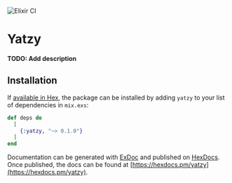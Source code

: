 ![Elixir CI](https://github.com/idabmat/yatzy/workflows/Elixir%20CI/badge.svg)
# Yatzy

**TODO: Add description**

## Installation

If [available in Hex](https://hex.pm/docs/publish), the package can be installed
by adding `yatzy` to your list of dependencies in `mix.exs`:

```elixir
def deps do
  [
    {:yatzy, "~> 0.1.0"}
  ]
end
```

Documentation can be generated with [ExDoc](https://github.com/elixir-lang/ex_doc)
and published on [HexDocs](https://hexdocs.pm). Once published, the docs can
be found at [https://hexdocs.pm/yatzy](https://hexdocs.pm/yatzy).

